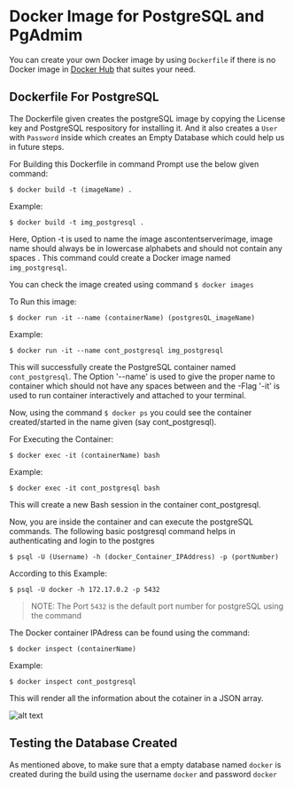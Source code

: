 # Docker Image for PostgreSQL and PgAdmim

You can create your own Docker image by using `Dockerfile` if there is no Docker image in [Docker Hub](https://hub.docker.com/) that suites your need.

## Dockerfile For PostgreSQL

The Dockerfile given creates the postgreSQL image by copying the License key and PostgreSQL respository for installing it. And it also creates a `User` with `Password` inside which creates an Empty Database which could help us in future steps.

For Building this Dockerfile in command Prompt use the below given command:

```
$ docker build -t (imageName) .
```
Example:
```
$ docker build -t img_postgresql .
```

Here, Option -t is used to name the image ascontentserverimage, image name should always be in lowercase alphabets and should not contain any spaces . This command could create a Docker image named `img_postgresql`.

You can check the image created using command 
    `$ docker images`

To Run this image:

```
$ docker run -it --name (containerName) (postgresQL_imageName)
```
Example:
```
$ docker run -it --name cont_postgresql img_postgresql
```

This will successfully create the PostgreSQL container named `cont_postgresql`. The Option '--name' is used to give the proper name to container which should not have any spaces between and the -Flag '-it' is used to  run container interactively and attached to your terminal.

Now, using the command `$ docker ps` you could see the container created/started in the name given (say cont_postgresql).

For Executing the Container:
```
$ docker exec -it (containerName) bash
```
Example:
```
$ docker exec -it cont_postgresql bash
```

This will create a new Bash session in the container cont_postgresql.

Now, you are inside the container and can execute the postgreSQL commands. The following basic postgresql command helps in authenticating and login to the postgres

```
$ psql -U (Username) -h (docker_Container_IPAddress) -p (portNumber)
```

According to this Example:
```
$ psql -U docker -h 172.17.0.2 -p 5432
```

> NOTE: The Port `5432` is the default port number for postgreSQL using the command

The Docker container IPAdress can be found using the command:
```
$ docker inspect (containerName)
```

Example:
```
$ docker inspect cont_postgresql
```

This will render all the information about the cotainer in a JSON array.

![alt text](http://url/to/img.png)

## Testing the Database Created
As mentioned above, to make sure that a empty database named `docker` is created during the build using the username `docker` and password `docker`

